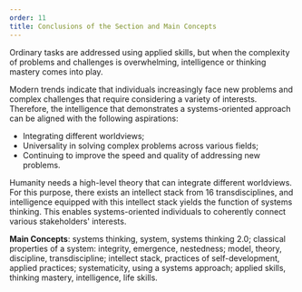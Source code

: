 ```yaml
---
order: 11
title: Conclusions of the Section and Main Concepts
---
```


Ordinary tasks are addressed using applied skills, but when the complexity of problems and challenges is overwhelming, intelligence or thinking mastery comes into play.

Modern trends indicate that individuals increasingly face new problems and complex challenges that require considering a variety of interests. Therefore, the intelligence that demonstrates a systems-oriented approach can be aligned with the following aspirations:

* Integrating different worldviews;
* Universality in solving complex problems across various fields;
* Continuing to improve the speed and quality of addressing new problems.

Humanity needs a high-level theory that can integrate different worldviews. For this purpose, there exists an intellect stack from 16 transdisciplines, and intelligence equipped with this intellect stack yields the function of systems thinking. This enables systems-oriented individuals to coherently connect various stakeholders' interests.

**Main Concepts**: systems thinking, system, systems thinking 2.0; classical properties of a system: integrity, emergence, nestedness; model, theory, discipline, transdiscipline; intellect stack, practices of self-development, applied practices; systematicity, using a systems approach; applied skills, thinking mastery, intelligence, life skills.